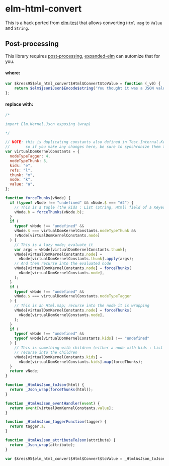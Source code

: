 # elm-html-convert

This is a hack ported from
[elm-test](https://github.com/elm-explorations/test/blob/cda4e92057929a86a11d74ab67c4f4944bf762f0/src/Test/Html/Internal/Inert.elm#L20C1-L27)
that allows converting `Html msg` to `Value` and `String`.

## Post-processing

This library requires [post-processing](#98f5c378-5809-4e35-904e-d1c5c3a8154e),
[expanded-elm](https://github.com/kress95/expanded-elm) can automize that for
you.

#### where:

```js
var $kress95$elm_html_convert$Html$Convert$toValue = function (_v0) {
	return $elm$json$Json$Encode$string('You thought it was a JSON value, but it was me, Dio!');
};
```

#### replace with:

```js
/*

import Elm.Kernel.Json exposing (wrap)

*/

// NOTE: this is duplicating constants also defined in Test.Internal.KernelConstants
//       so if you make any changes here, be sure to synchronize them there!
var virtualDomKernelConstants = {
  nodeTypeTagger: 4,
  nodeTypeThunk: 5,
  kids: "e",
  refs: "l",
  thunk: "m",
  node: "k",
  value: "a",
};

function forceThunks(vNode) {
  if (typeof vNode !== "undefined" && vNode.$ === "#2") {
    // This is a tuple (the kids : List (String, Html) field of a Keyed node); recurse into the right side of the tuple
    vNode.b = forceThunks(vNode.b);
  }
  if (
    typeof vNode !== "undefined" &&
    vNode.$ === virtualDomKernelConstants.nodeTypeThunk &&
    !vNode[virtualDomKernelConstants.node]
  ) {
    // This is a lazy node; evaluate it
    var args = vNode[virtualDomKernelConstants.thunk];
    vNode[virtualDomKernelConstants.node] =
      vNode[virtualDomKernelConstants.thunk].apply(args);
    // And then recurse into the evaluated node
    vNode[virtualDomKernelConstants.node] = forceThunks(
      vNode[virtualDomKernelConstants.node],
    );
  }
  if (
    typeof vNode !== "undefined" &&
    vNode.$ === virtualDomKernelConstants.nodeTypeTagger
  ) {
    // This is an Html.map; recurse into the node it is wrapping
    vNode[virtualDomKernelConstants.node] = forceThunks(
      vNode[virtualDomKernelConstants.node],
    );
  }
  if (
    typeof vNode !== "undefined" &&
    typeof vNode[virtualDomKernelConstants.kids] !== "undefined"
  ) {
    // This is something with children (either a node with kids : List Html, or keyed with kids : List (String, Html));
    // recurse into the children
    vNode[virtualDomKernelConstants.kids] =
      vNode[virtualDomKernelConstants.kids].map(forceThunks);
  }
  return vNode;
}

function _HtmlAsJson_toJson(html) {
  return _Json_wrap(forceThunks(html));
}

function _HtmlAsJson_eventHandler(event) {
  return event[virtualDomKernelConstants.value];
}

function _HtmlAsJson_taggerFunction(tagger) {
  return tagger.a;
}

function _HtmlAsJson_attributeToJson(attribute) {
  return _Json_wrap(attribute);
}

var $kress95$elm_html_convert$Html$Convert$toValue = _HtmlAsJson_toJson;
```
